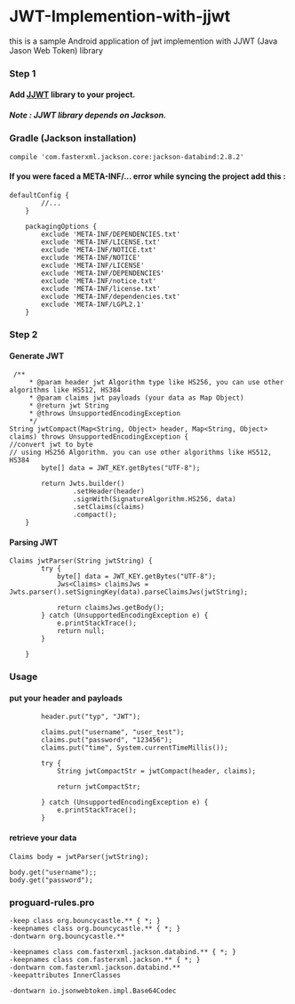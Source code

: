 # JWT-Implemention-with-jjwt
this is a sample Android application of jwt implemention with JJWT (Java Jason Web Token) library

### Step 1
#### Add <a href = "https://github.com/jwtk/jjwt">JJWT</a> library to your project.

##### Note : JJWT library depends on Jackson.
### Gradle (Jackson installation)
```
compile 'com.fasterxml.jackson.core:jackson-databind:2.8.2'
```
#### If you were faced a META-INF/... error while syncing the project add this : 
```
defaultConfig {
        //...
    }

    packagingOptions {
        exclude 'META-INF/DEPENDENCIES.txt'
        exclude 'META-INF/LICENSE.txt'
        exclude 'META-INF/NOTICE.txt'
        exclude 'META-INF/NOTICE'
        exclude 'META-INF/LICENSE'
        exclude 'META-INF/DEPENDENCIES'
        exclude 'META-INF/notice.txt'
        exclude 'META-INF/license.txt'
        exclude 'META-INF/dependencies.txt'
        exclude 'META-INF/LGPL2.1'
    }
```

### Step 2
#### Generate JWT 
```
 /**
     * @param header jwt Algorithm type like HS256, you can use other algorithms like HS512, HS384
     * @param claims jwt payloads (your data as Map Object)
     * @return jwt String
     * @throws UnsupportedEncodingException
     */
String jwtCompact(Map<String, Object> header, Map<String, Object> claims) throws UnsupportedEncodingException {
//convert jwt to byte
// using HS256 Algorithm. you can use other algorithms like HS512, HS384
        byte[] data = JWT_KEY.getBytes("UTF-8");

        return Jwts.builder()
                .setHeader(header)
                .signWith(SignatureAlgorithm.HS256, data)
                .setClaims(claims)
                .compact();
    }
```
#### Parsing JWT
```
Claims jwtParser(String jwtString) {
        try {
            byte[] data = JWT_KEY.getBytes("UTF-8");
            Jws<Claims> claimsJws = Jwts.parser().setSigningKey(data).parseClaimsJws(jwtString);

            return claimsJws.getBody();
        } catch (UnsupportedEncodingException e) {
            e.printStackTrace();
            return null;
        }

    }
```

### Usage
#### put your header and payloads
```
        header.put("typ", "JWT");
        
        claims.put("username", "user_test");
        claims.put("password", "123456");
        claims.put("time", System.currentTimeMillis());

        try {
            String jwtCompactStr = jwtCompact(header, claims);
        
            return jwtCompactStr;

        } catch (UnsupportedEncodingException e) {
            e.printStackTrace();
        }
```

#### retrieve your data
```
Claims body = jwtParser(jwtString);

body.get("username");;
body.get("password");
```

### proguard-rules.pro
```
-keep class org.bouncycastle.** { *; }
-keepnames class org.bouncycastle.** { *; }
-dontwarn org.bouncycastle.**

-keepnames class com.fasterxml.jackson.databind.** { *; }
-keepnames class com.fasterxml.jackson.** { *; }
-dontwarn com.fasterxml.jackson.databind.**
-keepattributes InnerClasses

-dontwarn io.jsonwebtoken.impl.Base64Codec
```
